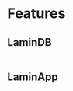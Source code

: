 # Features

## LaminDB

```{include} features-lamindb.md

```

## LaminApp

```{include} features-laminhub.md

```
